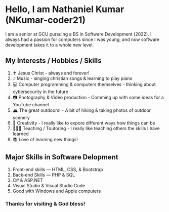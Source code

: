 # Hello, I am Nathaniel Kumar (NKumar-coder21)
I am a senior at GCU pursuing a BS in Software Development (2022). I always had a passion for computers since I was young, and now software development takes it to a whole new level.
## My Interests / Hobbies / Skills
1. ✝️ Jesus Christ - always and forever!
2. 🎶 Music - singing christian songs & learning to play piano
3. 💻 Computer programming & computers themselves - thinking about cybersecurity in the future
4. 📷 Photography & Video production - Comming up with some ideas for a YouTube channel
5. 🏔 The great outdoors! - A bit of hiking & taking photos of outdoor scenery
6. 🎨 Creativity - I really like to expore different ways how things can be
7. 👨🏻‍🏫 Teaching / Toutoring - I really like teaching others the skills I have learned
8. 📚 Love of learning new things!
## Major Skills in Software Delopment
1. Front-end skills —  HTML, CSS, & Bootstrap
2. Back-end Skills — PHP & SQL
3. C# & ASP.NET
4. Visual Studio & Visual Studio Code
5. Good with Windows and Apple computers
### Thanks for visiting & God bless!
